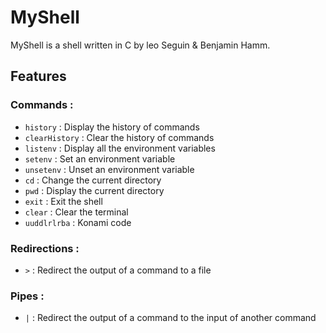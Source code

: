 # MyShell

MyShell is a shell written in C by leo Seguin & Benjamin Hamm.

## Features 

### Commands :
    
- `history` : Display the history of commands
- `clearHistory` : Clear the history of commands
- `listenv` : Display all the environment variables
- `setenv` : Set an environment variable
- `unsetenv` : Unset an environment variable
- `cd` : Change the current directory
- `pwd` : Display the current directory
- `exit` : Exit the shell
- `clear` : Clear the terminal
- `uuddlrlrba` : Konami code

### Redirections :

- `>` : Redirect the output of a command to a file

### Pipes :

- `|` : Redirect the output of a command to the input of another command
